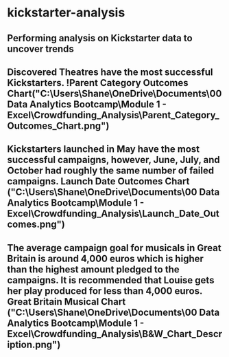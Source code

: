 # kickstarter-analysis
Performing analysis on Kickstarter data to uncover trends
---
Discovered Theatres have the most successful Kickstarters.
!Parent Category Outcomes Chart("C:\Users\Shane\OneDrive\Documents\00 Data Analytics Bootcamp\Module 1 - Excel\Crowdfunding_Analysis\Parent_Category_Outcomes_Chart.png")
---
Kickstarters launched in May have the most successful campaigns, however, June, July, and October had roughly the same number of failed campaigns.
Launch Date Outcomes Chart ("C:\Users\Shane\OneDrive\Documents\00 Data Analytics Bootcamp\Module 1 - Excel\Crowdfunding_Analysis\Launch_Date_Outcomes.png")
---
The average campaign goal for musicals in Great Britain is around 4,000 euros which is higher than the highest amount pledged to the campaigns. It is recommended that Louise gets her play produced for less than 4,000 euros.
Great Britain Musical Chart ("C:\Users\Shane\OneDrive\Documents\00 Data Analytics Bootcamp\Module 1 - Excel\Crowdfunding_Analysis\B&W_Chart_Description.png")
---
